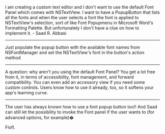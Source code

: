I am creating a custom text editor and I don't want to use the default Font Panel which comes with NSTextView. I want to have a PopupButton that lists all the fonts and when the user selects a font the font is applied to NSTextView's selection, sort of like Font Popupmenu in Microsoft Word's Formatting Palette. But unfortunately I don't have a clue on how to implement it. - Saad R. Abbasi

----

Just populate the popup button with the available font names from NSFontManager and set the NSTextView's font in the button's action method

----

A question: why aren't you using the default Font Panel? You get a lot free from it, in terms of accessibility, font management, and forward compatibility. You can even add an accessory view if you need some custom controls. Users know how to use it already, too, so it softens your app's learning curve.

----

The user has always known how to use a font popup button too!! And Saad can still let the possibility to invoke the Font panel if the user wants to (for advanced options, for example)�

Flofl.
